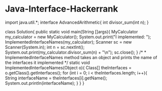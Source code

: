 # Java-Interface-Hackerrank

import java.util.*;
interface AdvancedArithmetic{
  int divisor_sum(int n);
}



class Solution{
    public static void main(String []args){
        MyCalculator my_calculator = new MyCalculator();
        System.out.print("I implemented: ");
        ImplementedInterfaceNames(my_calculator);
        Scanner sc = new Scanner(System.in);
        int n = sc.nextInt();
        System.out.print(my_calculator.divisor_sum(n) + "\n");
      	sc.close();
    }
    /*
     *  ImplementedInterfaceNames method takes an object and prints the name of the interfaces it implemented
     */
    static void ImplementedInterfaceNames(Object o){
        Class[] theInterfaces = o.getClass().getInterfaces();
        for (int i = 0; i < theInterfaces.length; i++){
            String interfaceName = theInterfaces[i].getName();
            System.out.println(interfaceName);
        }
    }
}

